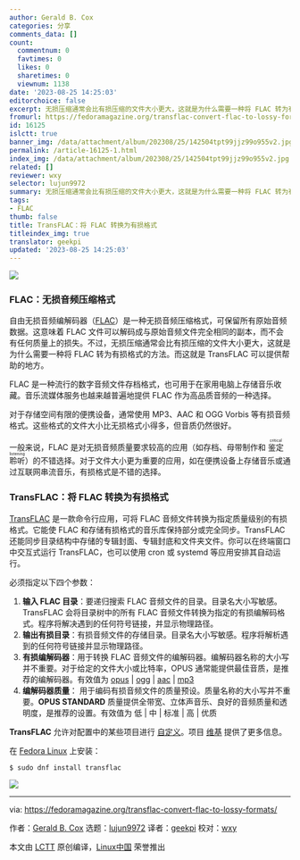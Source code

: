 ```yaml
---
author: Gerald B. Cox
categories: 分享
comments_data: []
count:
  commentnum: 0
  favtimes: 0
  likes: 0
  sharetimes: 0
  viewnum: 1138
date: '2023-08-25 14:25:03'
editorchoice: false
excerpt: 无损压缩通常会比有损压缩的文件大小更大，这就是为什么需要一种将 FLAC 转为有损格式的方法。
fromurl: https://fedoramagazine.org/transflac-convert-flac-to-lossy-formats/
id: 16125
islctt: true
banner_img: /data/attachment/album/202308/25/142504tpt99jjz99o955v2.jpg
permalink: /article-16125-1.html
index_img: /data/attachment/album/202308/25/142504tpt99jjz99o955v2.jpg.thumb.jpg
related: []
reviewer: wxy
selector: lujun9972
summary: 无损压缩通常会比有损压缩的文件大小更大，这就是为什么需要一种将 FLAC 转为有损格式的方法。
tags:
- FLAC
thumb: false
title: TransFLAC：将 FLAC 转换为有损格式
titleindex_img: true
translator: geekpi
updated: '2023-08-25 14:25:03'
---
```


![](/data/attachment/album/202308/25/142504tpt99jjz99o955v2.jpg)


### FLAC：无损音频压缩格式


自由无损音频编解码器（[FLAC](https://xiph.org/flac/)）是一种无损音频压缩格式，可保留所有原始音频数据。这意味着 FLAC 文件可以解码成与原始音频文件完全相同的副本，而不会有任何质量上的损失。不过，无损压缩通常会比有损压缩的文件大小更大，这就是为什么需要一种将 FLAC 转为有损格式的方法。而这就是 TransFLAC 可以提供帮助的地方。


FLAC 是一种流行的数字音频文件存档格式，也可用于在家用电脑上存储音乐收藏。音乐流媒体服务也越来越普遍地提供 FLAC 作为高品质音频的一种选择。


对于存储空间有限的便携设备，通常使用 MP3、AAC 和 OGG Vorbis 等有损音频格式。这些格式的文件大小比无损格式小得多，但音质仍然很好。


一般来说，FLAC 是对无损音频质量要求较高的应用（如存档、母带制作和 <ruby> 鉴定聆听 <rt>  critical listening </rt></ruby>）的不错选择。对于文件大小更为重要的应用，如在便携设备上存储音乐或通过互联网串流音乐，有损格式是不错的选择。


### TransFLAC：将 FLAC 转换为有损格式


[TransFLAC](https://bitbucket.org/gbcox/transflac/wiki/Home) 是一款命令行应用，可将 FLAC 音频文件转换为指定质量级别的有损格式。它能使 FLAC 和存储有损格式的音乐库保持部分或完全同步。TransFLAC 还能同步目录结构中存储的专辑封面、专辑封底和文件夹文件。你可以在终端窗口中交互式运行 TransFLAC，也可以使用 cron 或 systemd 等应用安排其自动运行。


必须指定以下四个参数：


1. **输入 FLAC 目录**：要递归搜索 FLAC 音频文件的目录。目录名大小写敏感。TransFLAC 会将目录树中的所有 FLAC 音频文件转换为指定的有损编解码格式。程序将解决遇到的任何符号链接，并显示物理路径。
2. **输出有损目录**：有损音频文件的存储目录。目录名大小写敏感。程序将解析遇到的任何符号链接并显示物理路径。
3. **有损编解码器**：用于转换 FLAC 音频文件的编解码器。编解码器名称的大小写并不重要。对于给定的文件大小或比特率，OPUS 通常能提供最佳音质，是推荐的编解码器。有效值为 [opus](https://opus-codec.org/) | [ogg](https://xiph.org/vorbis/) | [aac](https://en.wikipedia.org/wiki/Fraunhofer_FDK_AAC) | [mp3](https://lame.sourceforge.io/)
4. **编解码器质量**： 用于编码有损音频文件的质量预设。质量名称的大小写并不重要。**OPUS STANDARD** 质量提供全带宽、立体声音乐、良好的音频质量和透明度，是推荐的设置。有效值为 低 | 中 | 标准 | 高 | 优质


**TransFLAC** 允许对配置中的某些项目进行 [自定义](https://bitbucket.org/gbcox/transflac/wiki/src-tf-conf-override.sh)。项目 [维基](https://bitbucket.org/gbcox/transflac/wiki/TransFLAC) 提供了更多信息。


在 [Fedora Linux](https://fedoraproject.org/) 上安装：



```
$ sudo dnf install transflac

```

![](/data/attachment/album/202308/25/142505xfepju080dn8r5z8.svg)




---


via: <https://fedoramagazine.org/transflac-convert-flac-to-lossy-formats/>


作者：[Gerald B. Cox](https://fedoramagazine.org/author/gbcox/) 选题：[lujun9972](https://github.com/lujun9972) 译者：[geekpi](https://github.com/geekpi) 校对：[wxy](https://github.com/wxy)


本文由 [LCTT](https://github.com/LCTT/TranslateProject) 原创编译，[Linux中国](https://linux.cn/) 荣誉推出